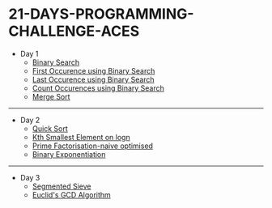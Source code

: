 # 21-DAYS-PROGRAMMING-CHALLENGE-ACES
* Day 1
  * [Binary Search](https://github.com/avishkarhande/21-DAYS-PROGRAMMING-CHALLENGE-ACES/blob/main/DAY%201/binarysearch.cpp)
  * [First Occurence using Binary Search](https://github.com/avishkarhande/21-DAYS-PROGRAMMING-CHALLENGE-ACES/blob/main/DAY%201/firstoccurence-binarysearch.cpp)
  * [Last Occurence using Binary Search](https://github.com/avishkarhande/21-DAYS-PROGRAMMING-CHALLENGE-ACES/blob/main/DAY%201/lastoccurence-binarysearch.cpp)
  * [Count Occurences using Binary Search](https://github.com/avishkarhande/21-DAYS-PROGRAMMING-CHALLENGE-ACES/blob/main/DAY%201/count-binarysearch.cpp)
  * [Merge Sort](https://github.com/avishkarhande/21-DAYS-PROGRAMMING-CHALLENGE-ACES/blob/main/DAY%201/mergesort.cpp)
---
* Day 2
  * [Quick Sort](https://github.com/avishkarhande/21-DAYS-PROGRAMMING-CHALLENGE-ACES/blob/main/DAY%202/quicksort.cpp)
  * [Kth Smallest Element on logn](https://github.com/avishkarhande/21-DAYS-PROGRAMMING-CHALLENGE-ACES/blob/main/DAY%202/kth-smallest.cpp)
  * [Prime Factorisation-naive optimised](https://github.com/avishkarhande/21-DAYS-PROGRAMMING-CHALLENGE-ACES/blob/main/DAY%202/prime-factorisation-naive.cpp)
  * [Binary Exponentiation](https://github.com/avishkarhande/21-DAYS-PROGRAMMING-CHALLENGE-ACES/blob/main/DAY%202/binary-exponentiation.cpp)
---
* Day 3
  * [Segmented Sieve](https://github.com/avishkarhande/21-DAYS-PROGRAMMING-CHALLENGE-ACES/blob/main/DAY%203/segmented-sieve.cpp.txt)
  * [Euclid's GCD Algorithm](https://github.com/avishkarhande/21-DAYS-PROGRAMMING-CHALLENGE-ACES/blob/main/DAY%203/euclid-gcd-algorithm.cpp)
